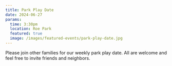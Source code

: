 ```yaml
---
title: Park Play Date
date: 2024-06-27
params:
  time: 3:30pm
  location: Roe Park
  featured: true
  image: /images/featured-events/park-play-date.jpg
---
```


Please join other families for our weekly park play date. All are welcome and feel free to invite friends and neighbors.

<!--more-->
